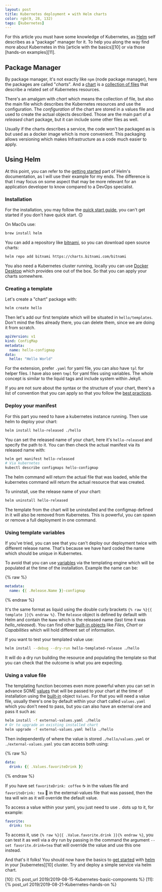 ```yaml
---
layout: post
title: Kubernetes deployment ⎈ with Helm charts
color: rgb(9, 28, 132)
tags: [kubernetes]
---
```


For this article you must have some knowledge of Kubernetes, as [Helm][1] self describes as a "package" manager for it. 
To help you along the way find more about Kubernetes in this [article with the basics][10] or via those [hands-on examples][11].

## Package Manager

By package manager, it's not exactly like `npm` (node package manager), here the packages are called "_charts_".
And a [chart][2] is a [collection of files][2] that describe a related set of Kubernetes resources.

There's an amalgam with _chart_ which means the collection of file, but also the main file which describes the Kubernetes
resources and use the configuration.
The _configuration_ of the chart are stored in a values file and used to create the actual objects described.
Those are the main part of a _released_ chart package, but it can include some other files as well.

Usually if the charts describes a service, the code won't be packaged as is but used as a docker image which is more
convenient.
This packaging allows versioning which makes Infrastructure as a code much easier to apply.

## Using Helm

At this point, you can refer to the [getting started][3] part of Helm's documentation, as I will use their example for my
ends. The difference is that I may focus on some aspect that may be more relevant for an application developer to know
compared to a DevOps specialist.

### Installation

For the installation, you may follow the [quick start guide][4], you can't get started if you don't have quick start. 🙃

On MacOs use:

```bash
brew install helm
```

You can add a repository like [bitnami][6], so you can download open source charts:

```bash
helm repo add bitnami https://charts.bitnami.com/bitnami
```

You also need a Kubernetes cluster running, locally you can use [Docker Desktop][5] which provides one out of the box.
So that you can apply your charts somewhere.

### Creating a template

Let's create a "chart" package with:

```bash
helm create hello
```

Then let's add our first template which will be situated in `hello/templates`. Don't mind the files already there, you 
can delete them, since we are doing it from scratch.

```yaml
apiVersion: v1
kind: ConfigMap
metadata:
  name: hello-configmap
data:
  hello: "Hello World"
```

For the extension, prefer `.yaml` for yaml file, you can also have `tpl` for helper files. I have also seen `tmpl` for
yaml files using variables. The whole concept is similar to the liquid tags and include system within Jekyll.

If you are not sure about the syntax or the structure of your chart, there's a list of convention that you can apply so
that you follow the [best practices][9].

### Deploy your manifest

For this part you need to have a kubernetes instance running. Then use helm to deploy your chart:

```bash
helm install hello-released ./hello
```

You can set the released name of your chart, here it's `hello-released` and specify the path to it.
You can then check the actual manifest via its released name with:

```bash
helm get manifest hello-released
# Via kubernetes
kubectl describe configmaps hello-configmap
```

The helm command will return the actual file that was loaded, while the kubernetes command will return the actual 
resource that was created.

To uninstall, use the release name of your chart:

```bash
helm uninstall hello-released
```

The template from the chart will be uninstalled and the configmap defined in it will also be removed from Kubernetes.
This is powerful, you can spawn or remove a full deployment in one command.

### Using template variables

If you've tried, you can see that you can't deploy our deployment twice with different release name. That's because
we have hard coded the name which should be unique in Kubernetes.

To avoid that you can use [variables][8] via the templating engine which will be populated at the time of the installation. 
Example the name can be:

{% raw %}
```yaml
metadata:
  name: {{ .Release.Name }}-configmap
```
{% endraw %}

It's the same format as liquid using the double curly brackets `{% raw %}{{ template }}{% endraw %}`. The `Release` object is defined by
default with Helm and contain the `Name` which is the released name (last time it was _hello_released_).
You can find other [built-in objects][7] like _Files_, _Chart_ or _Capabilities_ which will hold different set of 
information.

If you want to test your templated value use:

```bash
helm install --debug --dry-run hello-templated-release ./hello
```

It will do a dry run building the resource and populating the template so that you can check that the outcome is what
you are expecting. 

### Using a value file

The templating function becomes even more powerful when you can set in advance SOME [values][8] that will be passed to 
your chart at the time of installation using the [built-in][7] object `Values`.
For that you will need a value file, usually there's one by default within your chart called `values.yaml` 
which you don't need to pass, but you can also have an external one and pass it such as:

```bash
helm install -f external-values.yaml ./hello
# Or to upgrade an existing installed chart
helm upgrade -f external-values.yaml hello ./hello
```

Then independently of where the value is stored `./hello/values.yaml` or `./external-values.yaml` you can access both
using:

{% raw %}
```yaml
data:
  drink: {{ .Values.favoriteDrink }}
```
{% endraw %}

If you have set `favoriteDrink: coffee` ☕️ in the values file and `favoriteDrink: tea` 🍵 in the external-values file that
was passed, then the tea will win as it will override the default value.

To access a value within your yaml, you just need to use `.` dots up to it, for example:

```yaml
favorite:
  drink: tea
```

To access it, use `{% raw %}{{ .Value.favorite.drink }}{% endraw %}`, you can test it as well via a dry run by passing in the command the
argument `--set favorite.drink=tea` that will override the value and use this one instead.

And that's it folks! You should now have the basics to [get started][3] with [helm][1] in your [kubernetes][10] cluster.
Try and deploy a simple service via helm chart.

[1]: https://helm.sh/
[2]: https://helm.sh/docs/topics/charts/
[3]: https://helm.sh/docs/chart_template_guide/getting_started/
[4]: https://helm.sh/docs/intro/quickstart/
[5]: https://docs.docker.com/desktop/kubernetes/
[6]: https://bitnami.com/
[7]: https://helm.sh/docs/chart_template_guide/builtin_objects/
[8]: https://helm.sh/docs/chart_template_guide/variables/
[9]: https://helm.sh/docs/chart_best_practices/conventions/
[10]: {% post_url 2019/2019-08-15-Kubernetes-basic-components %}
[11]: {% post_url 2019/2019-08-21-Kubernetes-hands-on %}
